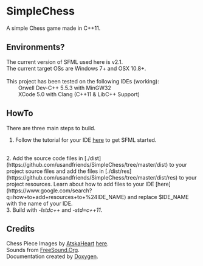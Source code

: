 # SimpleChess
A simple Chess game made in C++11.

## Environments?
The current version of SFML used here is v2.1.
<br>
The current target OSs are Windows 7+ and OSX 10.8+.
<br>
<br>
This project has been tested on the following IDEs (working):
<br>
&nbsp; &nbsp; &nbsp; &nbsp; Orwell Dev-C++ 5.5.3 with MinGW32
<br>
&nbsp; &nbsp; &nbsp; &nbsp; XCode 5.0 with Clang (C++11 &amp; LibC++ Support)

## HowTo
There are three main steps to build.
<br>
1. Follow the tutorial for your IDE [here](http://www.sfml-dev.org/tutorials/2.1/) to get SFML started.
<br>
2. Add the source code files in [./dist](https://github.com/usandfriends/SimpleChess/tree/master/dist) to your project source files and add the files in [./dist/res](https://github.com/usandfriends/SimpleChess/tree/master/dist/res) to your project resources. Learn about how to add files to your IDE [here](https://www.google.com/search?q=how+to+add+resources+to+%24IDE_NAME) and replace $IDE_NAME with the name of your IDE.
<br>
3. Build with <i>-lstdc++</i> and <i>-std=c++11</i>.

## Credits
Chess Piece Images by [AtskaHeart](http://atskaheart.deviantart.com/) [here](http://atskaheart.deviantart.com/art/Chess-Pieces-208065294).
<br>
Sounds from [FreeSound.Org](http://freesound.org/).
<br>
Documentation created by [Doxygen](http://doxygen.org/).
